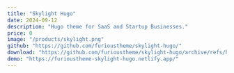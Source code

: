 ```yaml
---
title: "Skylight Hugo"
date: 2024-09-12
description: "Hugo theme for SaaS and Startup Businesses."
price: 0
image: "/products/skylight.png"
github: "https://github.com/furioustheme/skylight-hugo/"
download: "https://github.com/furioustheme/skylight-hugo/archive/refs/heads/main.zip"
demo: "https://furioustheme-skylight-hugo.netlify.app/"
---
```


